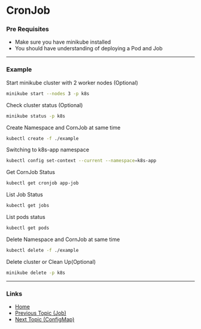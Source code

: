 # CronJob

### Pre Requisites
* Make sure you have minikube installed
* You should have understanding of deploying a Pod and Job
---
### Example
Start minikube cluster with 2 worker nodes (Optional) 
```bash
minikube start --nodes 3 -p k8s 
```
Check cluster status (Optional) 
```bash
minikube status -p k8s
```
Create Namespace and CornJob at same time
```bash
kubectl create -f ./example
```
Switching to k8s-app namespace
```bash
kubectl config set-context --current --namespace=k8s-app 
```
Get CornJob Status
```bash
kubectl get cronjob app-job
```
List Job Status
```bash
kubectl get jobs
```
List pods status
```bash
kubectl get pods
```
Delete Namespace and CornJob at same time
```bash
kubectl delete -f ./example
```
Delete cluster or Clean Up(Optional) 
```bash
minikube delete -p k8s
```

---
### Links
* [Home](https://github.com/vimalmenon/k8s-learn)
* [Previous Topic (Job)](https://github.com/vimalmenon/k8s-learn/tree/master/example/Job)
* [Next Topic (ConfigMap)](https://github.com/vimalmenon/k8s-learn/tree/master/example/ConfigMap)
